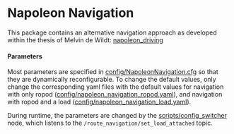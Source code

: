 Napoleon Navigation
===================

This package contains an alternative navigation approach as developed within the thesis of Melvin de Wildt: [napoleon_driving
](https://github.com/tue-ropod/ros-structured-nav/tree/feature/napoleon_driving/napoleon_driving)


#### Parameters
Most parameters are specified in [config/NapoleonNavigation.cfg](config/NapoleonNavigation.cfg) so that they are dynamically reconfigurable. To change the default values, only change the corresponding yaml files with the default values for navigation with only ropod ([config/napoleon\_navigation\_ropod.yaml](config/napoelon_navigation_ropod.yaml)), and navigation with ropod and a load ([config/napoleon\_navigation\_load.yaml](config/napoelon_navigation_load.yaml)).

During runtime, the parameters are changed by the [scripts/config\_switcher](scripts/config_switcher) node, which listens to the `/route_navigation/set_load_attached` topic.
